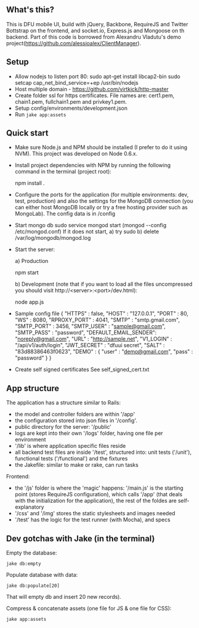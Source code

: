 ## What's this?

This is DFU mobile UI, build with jQuery, Backbone, RequireJS and Twitter Bottstrap on the frontend, and socket.io, Express.js and Mongoose on th backend.
Part of this code is borrowed from Alexandru Vladutu's demo project(https://github.com/alessioalex/ClientManager).

## Setup

- Allow nodejs to listen port 80:
    sudo apt-get install libcap2-bin
    sudo setcap cap_net_bind_service=+ep /usr/bin/nodejs
- Host multiple domain - https://github.com/virtkick/http-master
- Create folder ssl for https certificates. File names are: cert1.pem, chain1.pem, fullchain1.pem and privkey1.pem.
- Setup config/environments/development.json
- Run `jake app:assets`

## Quick start

- Make sure Node.js and NPM should be installed (I prefer to do it using NVM). This project was developed on Node 0.6.x.
- Install project dependencies with NPM by running the following command in the terminal (project root): 

    npm install .

- Configure the ports for the application (for multiple environments: dev, test, production) and also the settings for the MongoDB connection (you can either host MongoDB locally or try a free hosting provider such as MongoLab). The config data is in /config
- Start mongo db
  sudo service mongod start (mongod --config /etc/mongod.conf)
  If it does not start, a) try sudo b) delete /var/log/mongodb/mongod.log

- Start the server:

  a) Production

    npm start 

  b) Development (note that if you want to load all the files uncompressed you should visit http://&lt;server&gt;:&lt;port&gt;/dev.html):

    node app.js

- Sample config file
{
    "HTTPS"       : false,
    "HOST"        : "127.0.0.1",
    "PORT"        : 80,
    "WS"          : 8080,
    "RPROXY_PORT" : 4041,
    "SMTP"        : "smtp.gmail.com",
    "SMTP_PORT"   : 3456,
    "SMTP_USER"   : "sample@gmail.com",
    "SMTP_PASS"   : "password",
	"DEFAULT_EMAIL_SENDER": "noreply@gmail.com",
    "URL"         : "http://sample.net",
    "V1_LOGIN"    : "/api/v1/auth/login",
    "JWT_SECRET"  : "dfuui secret",
    "SALT"        : "83d88386463f0623",
    "DEMO"        :
    {
        "user"   : "demo@gmail.com",
        "pass"   : "password"
    }
}

- Create self signed certificates
See self_signed_cert.txt

## App structure

The application has a structure similar to Rails:

- the model and controller folders are within '/app'
- the configuration stored into json files in '/config'.
- public directory for the server: '/public'
- logs are kept into their own '/logs' folder, having one file per environment
- '/lib' is where application specific files reside
- all backend test files are inside '/test', structured into: unit tests ('/unit'), functional tests ('/functional') and the fixtures
- the Jakefile: similar to make or rake, can run tasks

Frontend:

- the '/js' folder is where the 'magic' happens: '/main.js' is the starting point (stores RequireJS configuration), which calls '/app' (that deals with the initialization for the application), the rest of the foldes are self-explanatory
- '/css' and '/img' stores the static stylesheets and images needed
- '/test' has the logic for the test runner (with Mocha), and specs

## Dev gotchas with Jake (in the terminal)

Empty the database:

    jake db:empty

Populate database with data:
    
    jake db:populate[20]

That will empty db and insert 20 new records).

Compress & concatenate assets (one file for JS & one file for CSS):

    jake app:assets

